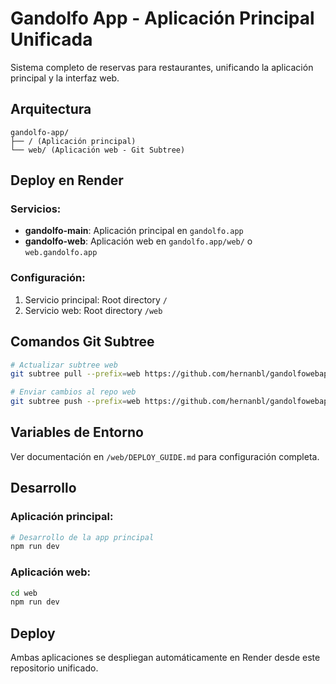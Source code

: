 # Gandolfo App - Aplicación Principal Unificada

Sistema completo de reservas para restaurantes, unificando la aplicación principal y la interfaz web.

## Arquitectura

```
gandolfo-app/
├── / (Aplicación principal)
└── web/ (Aplicación web - Git Subtree)
```

## Deploy en Render

### Servicios:
- **gandolfo-main**: Aplicación principal en `gandolfo.app`
- **gandolfo-web**: Aplicación web en `gandolfo.app/web/` o `web.gandolfo.app`

### Configuración:
1. Servicio principal: Root directory `/`
2. Servicio web: Root directory `/web`

## Comandos Git Subtree

```bash
# Actualizar subtree web
git subtree pull --prefix=web https://github.com/hernanbl/gandolfowebapp.git main --squash

# Enviar cambios al repo web
git subtree push --prefix=web https://github.com/hernanbl/gandolfowebapp.git main
```

## Variables de Entorno

Ver documentación en `/web/DEPLOY_GUIDE.md` para configuración completa.

## Desarrollo

### Aplicación principal:
```bash
# Desarrollo de la app principal
npm run dev
```

### Aplicación web:
```bash
cd web
npm run dev
```

## Deploy

Ambas aplicaciones se despliegan automáticamente en Render desde este repositorio unificado.
